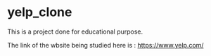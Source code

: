 # yelp_clone

This is a project done for educational purpose.

The link of the wbsite being studied here is : https://www.yelp.com/
